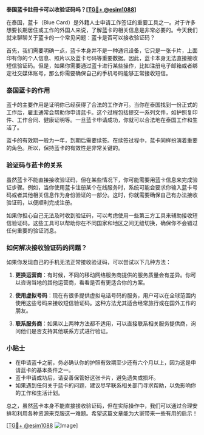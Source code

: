 **泰国蓝卡註冊卡可以收验证码吗？[[TG💪+ @esim1088](https://t.me/s/esim1088)]**

在泰国，蓝卡（Blue Card）是外籍人士申请工作签证的重要工具之一。对于许多想要长期居住或工作的外国人来说，了解蓝卡的相关信息是非常必要的。今天我们就来聊聊关于蓝卡的一个常见问题：蓝卡是否可以接收验证码？

首先，我们需要明确一点，蓝卡本身并不是一种通讯设备，它只是一张卡片，上面印有你的个人信息、照片以及蓝卡号码等重要数据。因此，蓝卡本身无法直接接收短信验证码。但是，如果你需要通过蓝卡进行某些操作，比如注册电子邮箱或者绑定社交媒体账号，那么你需要确保自己的手机号码能够正常接收短信。

### 泰国蓝卡的作用

蓝卡的主要作用是证明你已经获得了合法的工作许可。当你在泰国找到一份正式的工作后，雇主通常会帮助你申请蓝卡。这个过程包括提交一系列文件，如护照复印件、工作合同、健康证明等。一旦蓝卡申请成功，你就可以合法地在泰国工作和生活了。

蓝卡的有效期一般为一年，到期后需要续签。在续签过程中，蓝卡同样扮演着重要的角色。所以，保持蓝卡的有效性是非常关键的。

### 验证码与蓝卡的关系

虽然蓝卡不能直接接收验证码，但在某些情况下，你可能需要用蓝卡信息来完成验证步骤。例如，当你使用蓝卡注册某个在线服务时，系统可能会要求你输入蓝卡号码或者其他相关信息作为身份验证的一部分。这时，你就需要确保自己有办法接收验证码，以便顺利完成注册。

如果你担心自己无法及时收到验证码，可以考虑使用一些第三方工具来辅助接收短信验证码。这些工具可以帮助你在不同国家和地区之间无缝切换，确保你不会错过任何重要的验证消息。

### 如何解决接收验证码的问题？

如果你发现自己的手机无法正常接收验证码，可以尝试以下几种方法：

1. **更换运营商**：有时候，不同的移动网络服务商提供的服务质量会有差异。你可以咨询当地的其他运营商，看看是否有更适合你的方案。
   
2. **使用虚拟号码**：现在有很多提供虚拟电话号码的服务，用户可以在全球范围内使用这些号码来接收短信验证码。这种方法尤其适合经常旅行或在国外工作的朋友。

3. **联系服务商**：如果以上两种方法都不适用，可以直接联系相关服务提供商，询问他们是否支持其他联系方式进行验证。

### 小贴士

- 在申请蓝卡之前，务必确认你的护照有效期至少还有六个月以上，因为这是申请蓝卡的基本条件之一。
- 蓝卡申请成功后，请妥善保管好这张卡片，避免遗失或损坏。
- 如果遇到任何关于蓝卡的问题，建议尽早联系相关部门寻求帮助，以免影响你的工作和生活计划。

总之，虽然蓝卡本身不能直接接收验证码，但在实际操作中，我们可以通过合理安排和利用各种资源来克服这一难题。希望这篇文章能为大家带来一些有用的启示！

[[TG💪+ @esim1088](https://t.me/s/esim1088) ![Image](https://i.postimg.cc/4NQfJmqS/Snipaste-2025-05-13-00-14-12.png)]